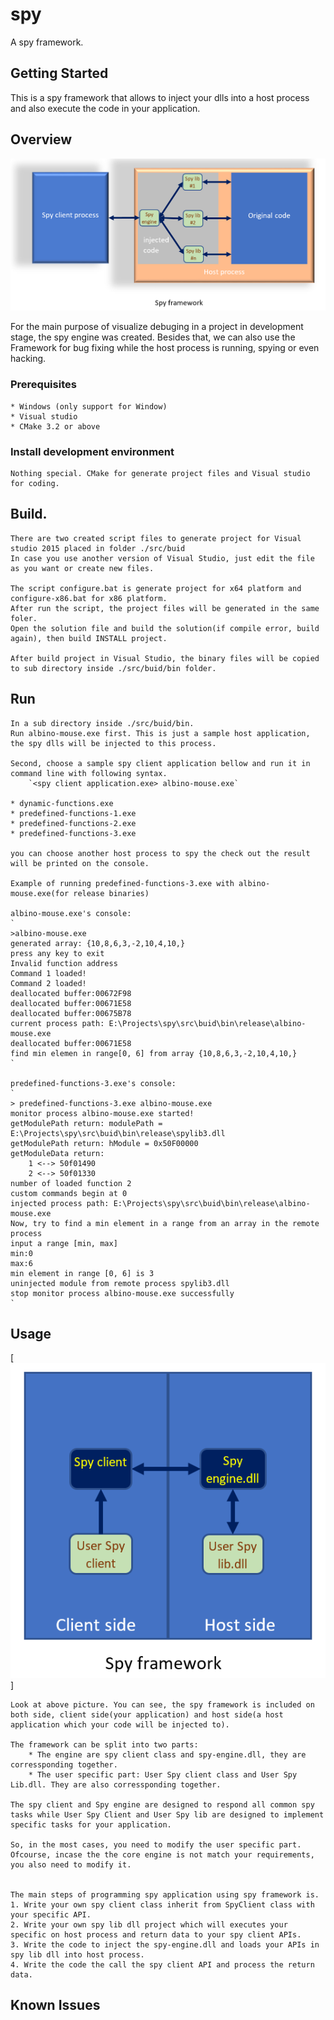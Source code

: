 # spy
A spy framework.

## Getting Started
This is a spy framework that allows to inject your dlls into a host process and also execute the code in your application.

## Overview
[![Spy Framework Overview](https://github.com/VincentPT/spy/blob/master/doc/images/SpyFramework.PNG)](https://github.com/VincentPT/spy)

 For the main purpose of visualize debuging in a project in development stage, the spy engine was created.
 Besides that, we can also use the Framework for bug fixing while the host process is running, spying or even hacking.

### Prerequisites
    * Windows (only support for Window)
    * Visual studio
    * CMake 3.2 or above

### Install development environment
    Nothing special. CMake for generate project files and Visual studio for coding.
    
## Build.
    There are two created script files to generate project for Visual studio 2015 placed in folder ./src/buid
    In case you use another version of Visual Studio, just edit the file as you want or create new files.
    
    The script configure.bat is generate project for x64 platform and configure-x86.bat for x86 platform.
    After run the script, the project files will be generated in the same foler.
    Open the solution file and build the solution(if compile error, build again), then build INSTALL project.
    
    After build project in Visual Studio, the binary files will be copied to sub directory inside ./src/buid/bin folder.
    
## Run
    In a sub directory inside ./src/buid/bin.
    Run albino-mouse.exe first. This is just a sample host application, the spy dlls will be injected to this process.
    
    Second, choose a sample spy client application bellow and run it in command line with following syntax.
        `<spy client application.exe> albino-mouse.exe`
        
    * dynamic-functions.exe
    * predefined-functions-1.exe
    * predefined-functions-2.exe
    * predefined-functions-3.exe
    
    you can choose another host process to spy the check out the result will be printed on the console.
    
    Example of running predefined-functions-3.exe with albino-mouse.exe(for release binaries)
    
    albino-mouse.exe's console:
    `
    >albino-mouse.exe
    generated array: {10,8,6,3,-2,10,4,10,}
    press any key to exit
    Invalid function address
    Command 1 loaded!
    Command 2 loaded!
    deallocated buffer:00672F98
    deallocated buffer:00671E58
    deallocated buffer:00675B78
    current process path: E:\Projects\spy\src\buid\bin\release\albino-mouse.exe
    deallocated buffer:00671E58
    find min elemen in range[0, 6] from array {10,8,6,3,-2,10,4,10,}
    `
    
    predefined-functions-3.exe's console:
    `
    > predefined-functions-3.exe albino-mouse.exe
    monitor process albino-mouse.exe started!
    getModulePath return: modulePath = E:\Projects\spy\src\buid\bin\release\spylib3.dll
    getModulePath return: hModule = 0x50F00000
    getModuleData return:
        1 <--> 50f01490
        2 <--> 50f01330
    number of loaded function 2
    custom commands begin at 0
    injected process path: E:\Projects\spy\src\buid\bin\release\albino-mouse.exe
    Now, try to find a min element in a range from an array in the remote process
    input a range [min, max]
    min:0
    max:6
    min element in range [0, 6] is 3
    uninjected module from remote process spylib3.dll
    stop monitor process albino-mouse.exe successfully
    `
## Usage
[![Spy Framework](https://github.com/VincentPT/spy/blob/master/doc/images/SpyFramework2.PNG)]
    
    Look at above picture. You can see, the spy framework is included on both side, client side(your application) and host side(a host application which your code will be injected to).
    
    The framework can be split into two parts:
        * The engine are spy client class and spy-engine.dll, they are corressponding together.
        * The user specific part: User Spy client class and User Spy Lib.dll. They are also corressponding together.
    
    The spy client and Spy engine are designed to respond all common spy tasks while User Spy Client and User Spy lib are designed to implement specific tasks for your application.
    
    So, in the most cases, you need to modify the user specific part.
    Ofcourse, incase the the core engine is not match your requirements, you also need to modify it.
    
    
    The main steps of programming spy application using spy framework is.
    1. Write your own spy client class inherit from SpyClient class with your specific API.
    2. Write your own spy lib dll project which will executes your specific on host process and return data to your spy client APIs.
    3. Write the code to inject the spy-engine.dll and loads your APIs in spy lib dll into host process.
    4. Write the code the call the spy client API and process the return data.
    
    
    
## Known Issues
